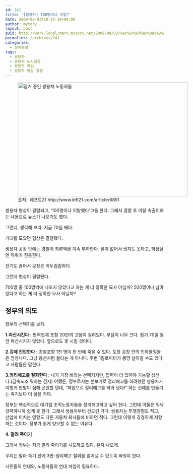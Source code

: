 ```yaml
---
id: 241
title: '[쌍용차] 100명이나 이탈?'
date: 2009-08-03T10:14:10+00:00
author: mytory
layout: post
guid: http://work.local/marx.mytory.net/2009/08/03/%ec%8c%8d%ec%9a%a9%ec%b0%a8-100%eb%aa%85%ec%9d%b4%eb%82%98-%ec%9d%b4%ed%83%88/
permalink: /archives/241
categories:
  - 정치논평
tags:
  - 쌍용차
  - 쌍용차 노사갈등
  - 쌍용차 파업
  - 쌍용차 협상 결렬
---
```

<figure style="width: 540px" class="wp-caption aligncenter"><img src="http://work.local/marx.mytory.net/wp-content/uploads/1/cfile24.uf.143F38134A76B80A6F7682.jpg" width="540" height="362" alt="점거 중인 쌍용차 노동자들" filename="cfile24.uf.143F38134A76B80A6F7682.jpg" filemime="" /><figcaption class="wp-caption-text">출처 : 레프트21 http://www.left21.com/article/6851</figcaption></figure> 

쌍용차 협상이 결렬되고, &#8216;100명이나 이탈했다&#8217;고들 한다. 그래서 결렬 후 이탈 속출이라는 내용으로 뉴스가 나오기도 했다. 

그런데, 생각해 보라. 지금 70일 째다. 

기대를 모았던 협상은 결렬됐다. 

쌍용차 공장 안에는 경찰이 최루액을 계속 투하한다. 물이 없어서 씻지도 못하고, 화장실엔 악취가 진동한다. 

전기도 끊어서 공장은 어두컴컴하다. 

그런데 협상이 결렬됐다. 

700명 중 100명밖에 나오지 않았다고 하는 게 더 정확한 묘사 아닐까? 500명이나 남아있다고 하는 게 더 정확한 묘사 아닐까? 

## 정부의 의도
  

  


정부의 선택지를 보자. 

<span style="font-weight: bold;">1.파산시킨다</span> : 협력업체 포함 20만의 고용이 걸려있다. 부담이 너무 크다. 점거 70일 동안 파산시키지 않았다. 앞으로도 못 시킬 것이다. 

<span style="font-weight: bold;">2.강제 진압한다</span> : 경찰포함 1천 명이 한 번에 죽을 수 있다. 도장 공장 안의 인화물질들은 엄청나다. 그냥 용산처럼 불타는 게 아니다. 주변 1킬로미터가 몽땅 날아갈 수도 있다고 사람들은 말한다. 

<span style="font-weight: bold;">3.정리해고를 철회한다</span> : 내가 가장 바라는 선택지지만, 압력이 더 있어야 가능할 성싶다.(금속노조 뭐하는 건지) 어쨌든, 정부로서는 본보기로 정리해고를 하려했던 쌍용차가 이렇게 반발이 심해 곤란할 텐데, &#8220;파업으로 정리해고를 막아 냈다!&#8221; 하는 선례를 만들기는 죽기보다 더 싫을 거다. 

정부는 핵심적으로 대기업 조직노동자들을 정리해고하고 싶어 한다. 그런데 이들은 워낙 강력하니까 쉽게 못 한다. 그래서 쌍용차부터 건드린 거다. 쌍용차는 투쟁경험도 적고, 산업에 미치는 영향도 다른 자동차 회사들에 비하면 적다. 그런데 이렇게 강경하게 저항하는 것이다. 정부가 쉽게 양보할 수 없는 이유다. 

<span style="font-weight: bold;">4. 말려 죽이기</span> 

그래서 정부는 지금 말려 죽이기를 시도하고 있다. 혼자 나오게. 

우리는 말라 죽기 전에 3번-정리해고 철회를 얻어낼 수 있도록 싸워야 한다. 

시민들의 연대와, 노동자들의 연대 파업이 필요하다.